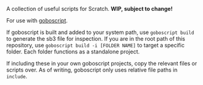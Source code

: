 A collection of useful scripts for Scratch.
**WIP, subject to change!**

For use with [goboscript](https://github.com/aspizu/goboscript).

If goboscript is built and added to your system path, use `goboscript build` to generate the sb3 file for inspection. If you are in the root path of this repository, use `goboscript build -i [FOLDER NAME]` to target a specific folder. Each folder functions as a standalone project.

If including these in your own goboscript projects, copy the relevant files or scripts over. As of writing, goboscript only uses relative file paths in `include`.